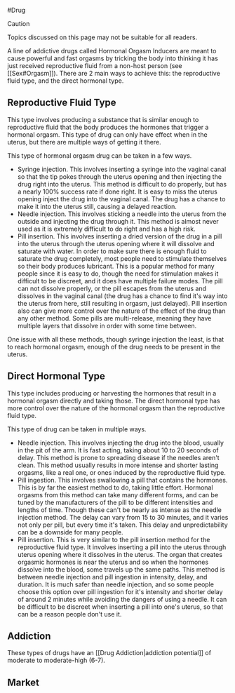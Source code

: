 #Drug 

> [!caution] 
> Topics discussed on this page may not be suitable for all readers.

A line of addictive drugs called Hormonal Orgasm Inducers are meant to cause powerful and fast orgasms by tricking the body into thinking it has just received reproductive fluid from a non-host person (see [[Sex#Orgasm]]). There are 2 main ways to achieve this: the reproductive fluid type, and the direct hormonal type.
## Reproductive Fluid Type
This type involves producing a substance that is similar enough to reproductive fluid that the body produces the hormones that trigger a hormonal orgasm. This type of drug can only have effect when in the uterus, but there are multiple ways of getting it there.

This type of hormonal orgasm drug can be taken in a few ways.
- Syringe injection. This involves inserting a syringe into the vaginal canal so that the tip pokes through the uterus opening and then injecting the drug right into the uterus. This method is difficult to do properly, but has a nearly 100% success rate if done right. It is easy to miss the uterus opening inject the drug into the vaginal canal. The drug has a chance to make it into the uterus still, causing a delayed reaction.
- Needle injection. This involves sticking a needle into the uterus from the outside and injecting the drug through it. This method is almost never used as it is extremely difficult to do right and has a high risk.
- Pill insertion. This involves inserting a dried version of the drug in a pill into the uterus through the uterus opening where it will dissolve and saturate with water. In order to make sure there is enough fluid to saturate the drug completely, most people need to stimulate themselves so their body produces lubricant. This is a popular method for many people since it is easy to do, though the need for stimulation makes it difficult to be discreet, and it does have multiple failure modes. The pill can not dissolve properly, or the pill escapes from the uterus and dissolves in the vaginal canal (the drug has a chance to find it's way into the uterus from here, still resulting in orgasm, just delayed). Pill insertion also can give more control over the nature of the effect of the drug than any other method. Some pills are multi-release, meaning they have multiple layers that dissolve in order with some time between.

One issue with all these methods, though syringe injection the least, is that to reach hormonal orgasm, enough of the drug needs to be present in the uterus.
## Direct Hormonal Type
This type includes producing or harvesting the hormones that result in a hormonal orgasm directly and taking those. The direct hormonal type has more control over the nature of the hormonal orgasm than the reproductive fluid type.

This type of drug can be taken in multiple ways.
- Needle injection. This involves injecting the drug into the blood, usually in the pit of the arm. It is fast acting, taking about 10 to 20 seconds of delay. This method is prone to spreading disease if the needles aren't clean. This method usually results in more intense and shorter lasting orgasms, like a real one, or ones induced by the reproductive fluid type.
- Pill ingestion. This involves swallowing a pill that contains the hormones. This is by far the easiest method to do, taking little effort. Hormonal orgasms from this method can take many different forms, and can be tuned by the manufacturers of the pill to be different intensities and lengths of time. Though these can't be nearly as intense as the needle injection method. The delay can vary from 15 to 30 minutes, and it varies not only per pill, but every time it's taken. This delay and unpredictability can be a downside for many people.
- Pill insertion. This is very similar to the pill insertion method for the reproductive fluid type. It involves inserting a pill into the uterus through uterus opening where it dissolves in the uterus. The organ that creates orgasmic hormones is near the uterus and so when the hormones dissolve into the blood, some travels up the same paths. This method is between needle injection and pill ingestion in intensity, delay, and duration. It is much safer than needle injection, and so some people choose this option over pill ingestion for it's intensity and shorter delay of around 2 minutes while avoiding the dangers of using a needle. It can be difficult to be discreet when inserting a pill into one's uterus, so that can be a reason people don't use it.

## Addiction
These types of drugs have an [[Drug Addiction|addiction potential]] of moderate to moderate-high (6-7).
## Market
